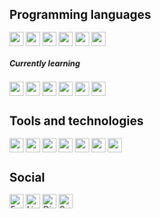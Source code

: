
## Programming languages
<div>
    <img height="25px" src="https://img.shields.io/badge/Java-ED8B00?style=for-the-badge&logo=java&logoColor=white" />
    <img height="25px" src="https://img.shields.io/badge/C%2B%2B-00599C?style=for-the-badge&logo=c%2B%2B&logoColor=white" />
    <img height="25px" src="https://img.shields.io/badge/HTML5-E34F26?style=for-the-badge&logo=html5&logoColor=white" />
    <img height="25px" src="https://img.shields.io/badge/CSS3-1572B6?style=for-the-badge&logo=css3&logoColor=white" />
    <img height="25px" src="https://img.shields.io/badge/JavaScript-323330?style=for-the-badge&logo=javascript&logoColor=F7DF1E" />
    <img height="25px" src="https://img.shields.io/badge/PHP-777BB4?style=for-the-badge&logo=php&logoColor=white" />

</div>


<div>
  <h5>Currently learning</h5>
    <img height="25px" src="https://img.shields.io/badge/Go-00ADD8?style=for-the-badge&logo=go&logoColor=white" />
    <img height="25px" src="https://img.shields.io/badge/Spring-6DB33F?style=for-the-badge&logo=spring&logoColor=white" />
    <img height="25px" src="https://img.shields.io/badge/Spring_Boot-F2F4F9?style=for-the-badge&logo=spring-boot" />
    <img height="25px" src="https://img.shields.io/badge/gradle-02303A?style=for-the-badge&logo=gradle&logoColor=white" />
    <img height="25px" src="https://img.shields.io/badge/Jenkins-D24939?style=for-the-badge&logo=Jenkins&logoColor=white" />
    <img height="25px" src="https://img.shields.io/badge/redis-%23DD0031.svg?&style=for-the-badge&logo=redis&logoColor=white" />
</div>

## Tools and technologies
<div>
    <img height="25px" src="https://img.shields.io/badge/Git-F05032?style=for-the-badge&logo=git&logoColor=white" />
    <img height="25px" src="https://img.shields.io/badge/Junit5-25A162?style=for-the-badge&logo=junit5&logoColor=white" />
    <img height="25px" src="https://img.shields.io/badge/apache_maven-C71A36?style=for-the-badge&logo=apachemaven&logoColor=white" />
    <img height="25px" src="https://img.shields.io/badge/travis_CI-3EAAAF?style=for-the-badge&logo=travisci&logoColor=white" />
    <img height="25px" src="https://img.shields.io/badge/MySQL-00000F?style=for-the-badge&logo=mysql&logoColor=white" />
    <img height="25px" src="https://img.shields.io/badge/IntelliJIDEA-000000.svg?style=for-the-badge&logo=intellij-idea&logoColor=white" />
    <img height="25px" src="https://img.shields.io/badge/json-5E5C5C?style=for-the-badge&logo=json&logoColor=white" />
</div>

## Social
[<img align="center" alt="Facebook" height="25px" src="https://img.shields.io/badge/Facebook-1877F2?style=for-the-badge&logo=facebook&logoColor=white" />][facebook]
[<img align="center" alt="Linkedin" height="25px" src="https://img.shields.io/badge/LinkedIn-0077B5?style=for-the-badge&logo=linkedin&logoColor=white" />][linkedin]
[<img align="center" alt="Discord" height="25px" src="https://img.shields.io/badge/Discord-7289DA?style=for-the-badge&logo=discord&logoColor=white" />][discord]
[<img align="center" alt="Spotify" height="25px" src="https://img.shields.io/badge/Spotify-1ED760?&style=for-the-badge&logo=spotify&logoColor=white" />][spotify]

[facebook]: https://www.facebook.com/profile.php?id=100001629160759
[linkedin]: https://www.linkedin.com/in/dariusz-wo%C5%82kowski-b7592a1a2
[discord]: https://discord.com/users/LavXo#5428/
[spotify]: https://open.spotify.com/user/lavxo?si=50c155f04b0349e3
